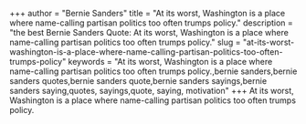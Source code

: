 +++
author = "Bernie Sanders"
title = "At its worst, Washington is a place where name-calling partisan politics too often trumps policy."
description = "the best Bernie Sanders Quote: At its worst, Washington is a place where name-calling partisan politics too often trumps policy."
slug = "at-its-worst-washington-is-a-place-where-name-calling-partisan-politics-too-often-trumps-policy"
keywords = "At its worst, Washington is a place where name-calling partisan politics too often trumps policy.,bernie sanders,bernie sanders quotes,bernie sanders quote,bernie sanders sayings,bernie sanders saying,quotes, sayings,quote, saying, motivation"
+++
At its worst, Washington is a place where name-calling partisan politics too often trumps policy.

